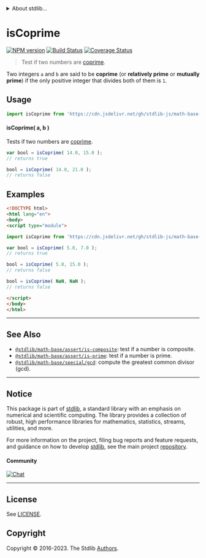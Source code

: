 <!--

@license Apache-2.0

Copyright (c) 2020 The Stdlib Authors.

Licensed under the Apache License, Version 2.0 (the "License");
you may not use this file except in compliance with the License.
You may obtain a copy of the License at

   http://www.apache.org/licenses/LICENSE-2.0

Unless required by applicable law or agreed to in writing, software
distributed under the License is distributed on an "AS IS" BASIS,
WITHOUT WARRANTIES OR CONDITIONS OF ANY KIND, either express or implied.
See the License for the specific language governing permissions and
limitations under the License.

-->


<details>
  <summary>
    About stdlib...
  </summary>
  <p>We believe in a future in which the web is a preferred environment for numerical computation. To help realize this future, we've built stdlib. stdlib is a standard library, with an emphasis on numerical and scientific computation, written in JavaScript (and C) for execution in browsers and in Node.js.</p>
  <p>The library is fully decomposable, being architected in such a way that you can swap out and mix and match APIs and functionality to cater to your exact preferences and use cases.</p>
  <p>When you use stdlib, you can be absolutely certain that you are using the most thorough, rigorous, well-written, studied, documented, tested, measured, and high-quality code out there.</p>
  <p>To join us in bringing numerical computing to the web, get started by checking us out on <a href="https://github.com/stdlib-js/stdlib">GitHub</a>, and please consider <a href="https://opencollective.com/stdlib">financially supporting stdlib</a>. We greatly appreciate your continued support!</p>
</details>

# isCoprime

[![NPM version][npm-image]][npm-url] [![Build Status][test-image]][test-url] [![Coverage Status][coverage-image]][coverage-url] <!-- [![dependencies][dependencies-image]][dependencies-url] -->

> Test if two numbers are [coprime][coprime-integers].

<section class="intro">

Two integers `a` and `b` are said to be **coprime** (or **relatively prime** or **mutually prime**) if the only positive integer that divides both of them is `1`.

</section>

<!-- /.intro -->



<section class="usage">

## Usage

```javascript
import isCoprime from 'https://cdn.jsdelivr.net/gh/stdlib-js/math-base-assert-is-coprime@esm/index.mjs';
```

#### isCoprime( a, b )

Tests if two numbers are [coprime][coprime-integers].

```javascript
var bool = isCoprime( 14.0, 15.0 );
// returns true

bool = isCoprime( 14.0, 21.0 );
// returns false
```

</section>

<!-- /.usage -->

<section class="notes">

</section>

<!-- /.notes -->

<section class="examples">

## Examples

<!-- eslint no-undef: "error" -->

```html
<!DOCTYPE html>
<html lang="en">
<body>
<script type="module">

import isCoprime from 'https://cdn.jsdelivr.net/gh/stdlib-js/math-base-assert-is-coprime@esm/index.mjs';

var bool = isCoprime( 5.0, 7.0 );
// returns true

bool = isCoprime( 5.0, 15.0 );
// returns false

bool = isCoprime( NaN, NaN );
// returns false

</script>
</body>
</html>
```

</section>

<!-- /.examples -->

<!-- Section for related `stdlib` packages. Do not manually edit this section, as it is automatically populated. -->

<section class="related">

* * *

## See Also

-   <span class="package-name">[`@stdlib/math-base/assert/is-composite`][@stdlib/math/base/assert/is-composite]</span><span class="delimiter">: </span><span class="description">test if a number is composite.</span>
-   <span class="package-name">[`@stdlib/math-base/assert/is-prime`][@stdlib/math/base/assert/is-prime]</span><span class="delimiter">: </span><span class="description">test if a number is prime.</span>
-   <span class="package-name">[`@stdlib/math-base/special/gcd`][@stdlib/math/base/special/gcd]</span><span class="delimiter">: </span><span class="description">compute the greatest common divisor (gcd).</span>

</section>

<!-- /.related -->

<!-- Section for all links. Make sure to keep an empty line after the `section` element and another before the `/section` close. -->


<section class="main-repo" >

* * *

## Notice

This package is part of [stdlib][stdlib], a standard library with an emphasis on numerical and scientific computing. The library provides a collection of robust, high performance libraries for mathematics, statistics, streams, utilities, and more.

For more information on the project, filing bug reports and feature requests, and guidance on how to develop [stdlib][stdlib], see the main project [repository][stdlib].

#### Community

[![Chat][chat-image]][chat-url]

---

## License

See [LICENSE][stdlib-license].


## Copyright

Copyright &copy; 2016-2023. The Stdlib [Authors][stdlib-authors].

</section>

<!-- /.stdlib -->

<!-- Section for all links. Make sure to keep an empty line after the `section` element and another before the `/section` close. -->

<section class="links">

[npm-image]: http://img.shields.io/npm/v/@stdlib/math-base-assert-is-coprime.svg
[npm-url]: https://npmjs.org/package/@stdlib/math-base-assert-is-coprime

[test-image]: https://github.com/stdlib-js/math-base-assert-is-coprime/actions/workflows/test.yml/badge.svg?branch=main
[test-url]: https://github.com/stdlib-js/math-base-assert-is-coprime/actions/workflows/test.yml?query=branch:main

[coverage-image]: https://img.shields.io/codecov/c/github/stdlib-js/math-base-assert-is-coprime/main.svg
[coverage-url]: https://codecov.io/github/stdlib-js/math-base-assert-is-coprime?branch=main

<!--

[dependencies-image]: https://img.shields.io/david/stdlib-js/math-base-assert-is-coprime.svg
[dependencies-url]: https://david-dm.org/stdlib-js/math-base-assert-is-coprime/main

-->

[chat-image]: https://img.shields.io/gitter/room/stdlib-js/stdlib.svg
[chat-url]: https://app.gitter.im/#/room/#stdlib-js_stdlib:gitter.im

[stdlib]: https://github.com/stdlib-js/stdlib

[stdlib-authors]: https://github.com/stdlib-js/stdlib/graphs/contributors

[umd]: https://github.com/umdjs/umd
[es-module]: https://developer.mozilla.org/en-US/docs/Web/JavaScript/Guide/Modules

[deno-url]: https://github.com/stdlib-js/math-base-assert-is-coprime/tree/deno
[umd-url]: https://github.com/stdlib-js/math-base-assert-is-coprime/tree/umd
[esm-url]: https://github.com/stdlib-js/math-base-assert-is-coprime/tree/esm
[branches-url]: https://github.com/stdlib-js/math-base-assert-is-coprime/blob/main/branches.md

[stdlib-license]: https://raw.githubusercontent.com/stdlib-js/math-base-assert-is-coprime/main/LICENSE

[coprime-integers]: https://en.wikipedia.org/wiki/Coprime_integers

<!-- <related-links> -->

[@stdlib/math/base/assert/is-composite]: https://github.com/stdlib-js/math-base-assert-is-composite/tree/esm

[@stdlib/math/base/assert/is-prime]: https://github.com/stdlib-js/math-base-assert-is-prime/tree/esm

[@stdlib/math/base/special/gcd]: https://github.com/stdlib-js/math-base-special-gcd/tree/esm

<!-- </related-links> -->

</section>

<!-- /.links -->
